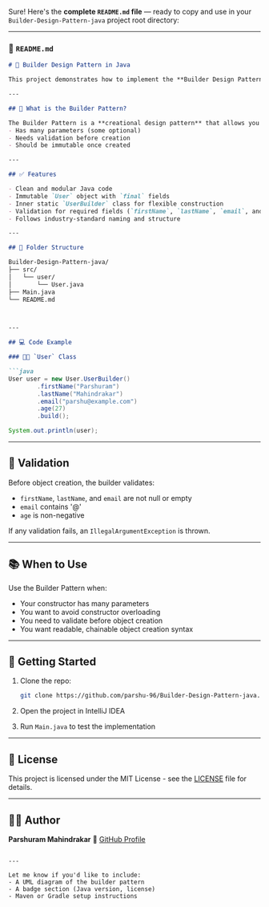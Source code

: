 Sure! Here's the **complete `README.md` file** — ready to copy and use in your `Builder-Design-Pattern-java` project root directory:

---

### 📄 `README.md`

```markdown
# 🧱 Builder Design Pattern in Java

This project demonstrates how to implement the **Builder Design Pattern** in Java using a real-world example of a `User` class. The Builder pattern provides a flexible solution to object creation problems when an object has many fields, some of which may be optional.

---

## 📌 What is the Builder Pattern?

The Builder Pattern is a **creational design pattern** that allows you to construct complex objects step-by-step. It is especially useful when an object:
- Has many parameters (some optional)
- Needs validation before creation
- Should be immutable once created

---

## ✅ Features

- Clean and modular Java code
- Immutable `User` object with `final` fields
- Inner static `UserBuilder` class for flexible construction
- Validation for required fields (`firstName`, `lastName`, `email`, and `age`)
- Follows industry-standard naming and structure

---

## 📂 Folder Structure

Builder-Design-Pattern-java/
├── src/
│   └── user/
│       └── User.java
├── Main.java
└── README.md



---

## 💻 Code Example

### 🧑‍💼 `User` Class

```java
User user = new User.UserBuilder()
        .firstName("Parshuram")
        .lastName("Mahindrakar")
        .email("parshu@example.com")
        .age(27)
        .build();

System.out.println(user);
````

---

## 🔐 Validation

Before object creation, the builder validates:

* `firstName`, `lastName`, and `email` are not null or empty
* `email` contains '@'
* `age` is non-negative

If any validation fails, an `IllegalArgumentException` is thrown.

---

## 📚 When to Use

Use the Builder Pattern when:

* Your constructor has many parameters
* You want to avoid constructor overloading
* You need to validate before object creation
* You want readable, chainable object creation syntax

---

## 🚀 Getting Started

1. Clone the repo:

   ```bash
   git clone https://github.com/parshu-96/Builder-Design-Pattern-java.git
   ```
2. Open the project in IntelliJ IDEA
3. Run `Main.java` to test the implementation

---

## 📜 License

This project is licensed under the MIT License - see the [LICENSE](LICENSE) file for details.

---

## 👨‍💻 Author

**Parshuram Mahindrakar**
🔗 [GitHub Profile](https://github.com/parshu-96)

```

---

Let me know if you'd like to include:
- A UML diagram of the builder pattern
- A badge section (Java version, license)
- Maven or Gradle setup instructions
```
